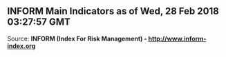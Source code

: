 ## INFORM Main Indicators as of Wed, 28 Feb 2018 03:27:57 GMT

Source: **INFORM (Index For Risk Management) - http://www.inform-index.org**